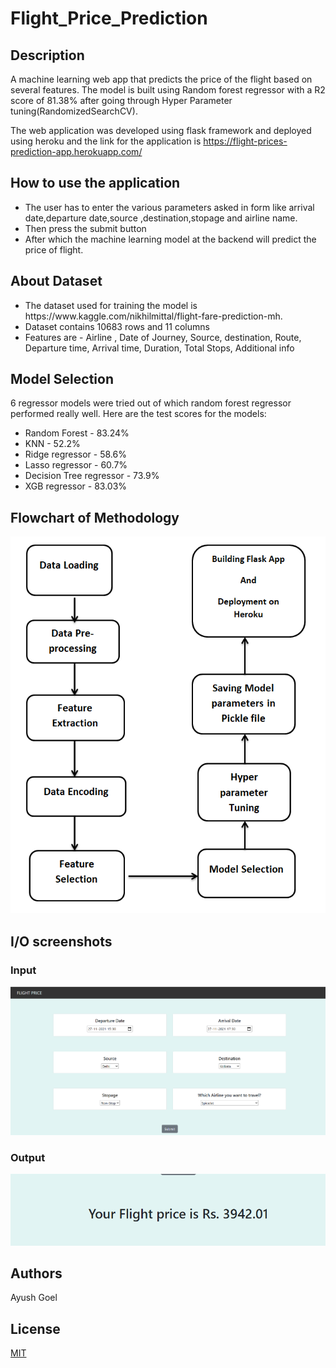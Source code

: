 # Flight_Price_Prediction
## Description
A machine learning web app that predicts the price of the flight based on several features. The model is built using Random forest regressor with a R2 score of 81.38% after going through Hyper Parameter tuning(RandomizedSearchCV).

The web application was developed using flask framework and deployed using heroku and the link for the application is https://flight-prices-prediction-app.herokuapp.com/

## How to use the application
<ul>
<li>The user has to enter the various parameters asked in form like arrival date,departure date,source ,destination,stopage and airline name.</li>
<li>Then press the submit button</li>
<li>After which the machine learning model at the backend will predict the price of flight.</li>
</ul>

## About Dataset
<ul>
<li>The dataset used for training the model is  https://www.kaggle.com/nikhilmittal/flight-fare-prediction-mh.</li>
<li>Dataset contains 10683 rows and 11 columns</li>
<li>Features are - Airline , Date of Journey, Source, destination, Route, Departure time, Arrival time, Duration, Total Stops, Additional info</li>
</ul>

## Model Selection
6 regressor models were tried out of which random forest regressor performed really well. Here are the test scores for the models:
<ul>
<li>Random Forest - 83.24%</li>
<li>KNN - 52.2%</li>
<li>Ridge regressor - 58.6%</li>
<li>Lasso regressor - 60.7%</li>
<li>Decision Tree regressor - 73.9% </li>
<li>XGB regressor - 83.03%</li>
</ul>

## Flowchart of Methodology
![](Flowchart_of_Methodology.PNG)

## I/O screenshots
### Input
![](/Screenshots/Input.png)
### Output
![](/Screenshots/Output.png)

## Authors
Ayush Goel

## License
[MIT](https://choosealicense.com/licenses/mit/)
